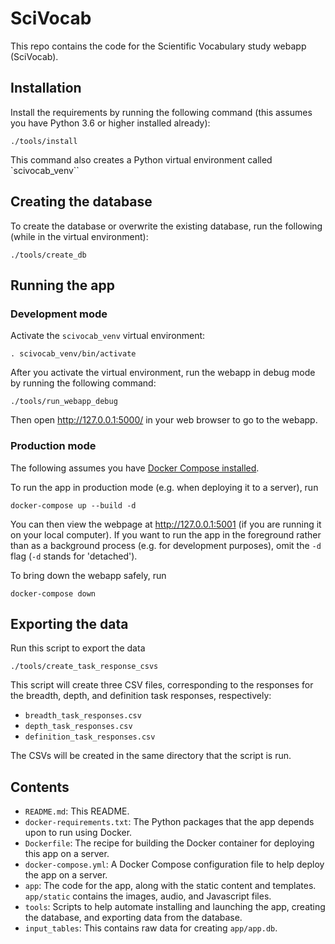 SciVocab
========

This repo contains the code for the Scientific Vocabulary study webapp (SciVocab).

Installation
------------

Install the requirements by running the following command (this assumes you
have Python 3.6 or higher installed already):

    ./tools/install

This command also creates a Python virtual environment called `scivocab_venv``

Creating the database
---------------------

To create the database or overwrite the existing database, run the following
(while in the virtual environment):

    ./tools/create_db

Running the app
---------------

### Development mode

Activate the `scivocab_venv` virtual environment:

    . scivocab_venv/bin/activate
    
After you activate the virtual environment, run the webapp in debug mode by
running the following command:

    ./tools/run_webapp_debug

Then open http://127.0.0.1:5000/ in your web browser to go to the webapp.

### Production mode

The following assumes you have [Docker Compose
installed](https://docs.docker.com/compose/install/).

To run the app in production mode (e.g. when deploying it to a server), run

    docker-compose up --build -d

You can then view the webpage at http://127.0.0.1:5001 (if you are running it on your
local computer). If you want to run the app in the foreground rather than as a
background process (e.g. for development purposes), omit the `-d` flag (`-d`
stands for 'detached').

To bring down the webapp safely, run

    docker-compose down

Exporting the data
------------------

Run this script to export the data

    ./tools/create_task_response_csvs

This script will create three CSV files, corresponding to the responses for the
breadth, depth, and definition task responses, respectively:

- `breadth_task_responses.csv`
- `depth_task_responses.csv`
- `definition_task_responses.csv`

The CSVs will be created in the same directory that the script is run.

Contents
--------

- `README.md`: This README.
- `docker-requirements.txt`: The Python packages that the app depends upon to
  run using Docker.
- `Dockerfile`: The recipe for building the Docker container for deploying this
  app on a server.
- `docker-compose.yml`: A Docker Compose configuration file to help deploy the
  app on a server.
- `app`: The code for the app, along with the static content and templates.
  `app/static` contains the images, audio, and Javascript files.
- `tools`: Scripts to help automate installing and launching the app, creating
  the database, and exporting data from the database.
- `input_tables`: This contains raw data for creating `app/app.db`.
